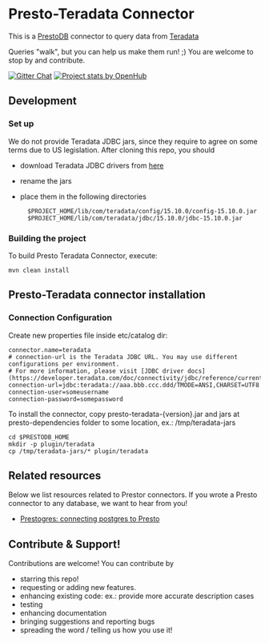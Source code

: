# Presto-Teradata Connector

This is a [PrestoDB](https://prestodb.io/) connector to query data from [Teradata](http://www.teradata.com/)

Queries "walk", but you can help us make them run! ;) You are welcome to stop by and contribute.

[![Gitter Chat](http://img.shields.io/badge/chat-online-brightgreen.svg)](https://gitter.im/jmrozanec/presto-teradata-connector)
[![Project stats by OpenHub](https://www.openhub.net/p/presto-teradata-connector/widgets/project_thin_badge.gif)](https://www.openhub.net/p/presto-teradata-connector/)

## Development

### Set up
We do not provide Teradata JDBC jars, since they require to agree on some terms due to US legislation.
After cloning this repo, you should 

* download Teradata JDBC drivers from [here](https://downloads.teradata.com/download/connectivity/jdbc-driver)
* rename the jars
* place them in the following directories

        $PROJECT_HOME/lib/com/teradata/config/15.10.0/config-15.10.0.jar
        $PROJECT_HOME/lib/com/teradata/jdbc/15.10.0/jdbc-15.10.0.jar


### Building the project
To build Presto Teradata Connector, execute:

    mvn clean install
 

## Presto-Teradata connector installation
### Connection Configuration

Create new properties file inside etc/catalog dir:

    connector.name=teradata
    # connection-url is the Teradata JDBC URL. You may use different configurations per environment.
    # For more information, please visit [JDBC driver docs](https://developer.teradata.com/doc/connectivity/jdbc/reference/current/jdbcug_chapter_2.html)
    connection-url=jdbc:teradata://aaa.bbb.ccc.ddd/TMODE=ANSI,CHARSET=UTF8
	connection-user=someusername
	connection-password=somepassword

To install the connector, copy presto-teradata-{version}.jar and jars at presto-dependencies folder to some location, ex.: /tmp/teradata-jars

    cd $PRESTODB_HOME
    mkdir -p plugin/teradata
    cp /tmp/teradata-jars/* plugin/teradata
   
   
## Related resources
Below we list resources related to Prestor connectors. If you wrote a Presto connector to any database, we want to hear from you!

* [Prestogres: connecting postgres to Presto](http://www.slideshare.net/frsyuki/presto-meetup)

## Contribute & Support!

Contributions are welcome! You can contribute by
 * starring this repo!
 * requesting or adding new features.
 * enhancing existing code: ex.: provide more accurate description cases
 * testing
 * enhancing documentation
 * bringing suggestions and reporting bugs
 * spreading the word / telling us how you use it!
